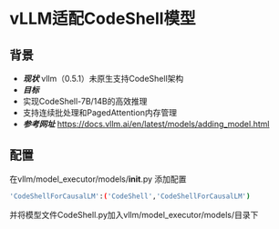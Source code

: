 # vLLM适配CodeShell模型
## 背景
- ***现状*** vllm（0.5.1）未原生支持CodeShell架构
- ***目标***
- 实现CodeShell-7B/14B的高效推理
- 支持连续批处理和PagedAttention内存管理
- ***参考网址***
https://docs.vllm.ai/en/latest/models/adding_model.html


## 配置
在vllm/model_executor/models/__init__.py 添加配置
```bash
'CodeShellForCausalLM':('CodeShell','CodeShellForCausalLM')
```
并将模型文件CodeShell.py加入vllm/model_executor/models/目录下

